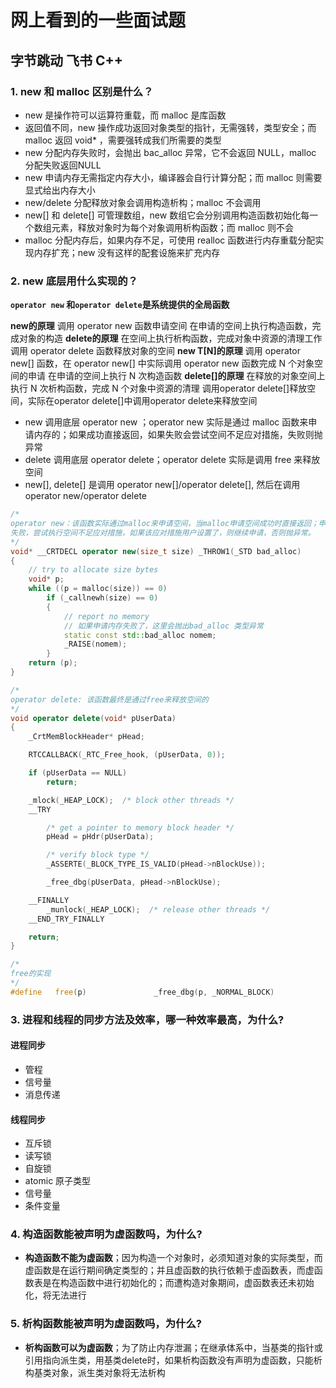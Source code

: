 # 网上看到的一些面试题

## 字节跳动 飞书 C++

### 1. new 和 malloc 区别是什么？

* new 是操作符可以运算符重载，而 malloc 是库函数
* 返回值不同，new 操作成功返回对象类型的指针，无需强转，类型安全；而 malloc 返回 void* ，需要强转成我们所需要的类型
* new 分配内存失败时，会抛出 bac_alloc 异常，它不会返回 NULL，malloc 分配失败返回NULL
* new 申请内存无需指定内存大小，编译器会自行计算分配；而 malloc 则需要显式给出内存大小
* new/delete 分配释放对象会调用构造析构；malloc 不会调用
* new[] 和 delete[] 可管理数组，new 数组它会分别调用构造函数初始化每一个数组元素，释放对象时为每个对象调用析构函数；而 malloc 则不会
* malloc 分配内存后，如果内存不足，可使用 realloc 函数进行内存重载分配实现内存扩充；new 没有这样的配套设施来扩充内存

### 2. new 底层用什么实现的？

**`operator new` 和`operator delete`是系统提供的全局函数**

**new的原理**
调用 operator new 函数申请空间
在申请的空间上执行构造函数，完成对象的构造
**delete的原理**
在空间上执行析构函数，完成对象中资源的清理工作
调用 operator delete 函数释放对象的空间
**new T[N]的原理**
调用 operator new[] 函数，在 operator new[] 中实际调用 operator new 函数完成 N 个对象空间的申请
在申请的空间上执行 N 次构造函数
**delete[]的原理**
在释放的对象空间上执行 N 次析构函数，完成 N 个对象中资源的清理
调用operator delete[]释放空间，实际在operator delete[]中调用operator delete来释放空间

* new 调用底层 operator new ；operator new 实际是通过 malloc 函数来申请内存的；如果成功直接返回，如果失败会尝试空间不足应对措施，失败则抛异常
* delete 调用底层 operator delete；operator delete 实际是调用 free 来释放空间
* new[], delete[] 是调用 operator new[]/operator delete[], 然后在调用operator new/operator delete

~~~c++
/*
operator new：该函数实际通过malloc来申请空间，当malloc申请空间成功时直接返回；申请空间
失败，尝试执行空间不足应对措施，如果该应对措施用户设置了，则继续申请，否则抛异常。
*/
void* __CRTDECL operator new(size_t size) _THROW1(_STD bad_alloc)
{
	// try to allocate size bytes
	void* p;
	while ((p = malloc(size)) == 0)
		if (_callnewh(size) == 0)
		{
			// report no memory
			// 如果申请内存失败了，这里会抛出bad_alloc 类型异常
			static const std::bad_alloc nomem;
			_RAISE(nomem);
		}
	return (p);
}

/*
operator delete: 该函数最终是通过free来释放空间的
*/
void operator delete(void* pUserData)
{
	_CrtMemBlockHeader* pHead;

	RTCCALLBACK(_RTC_Free_hook, (pUserData, 0));

	if (pUserData == NULL)
		return;

	_mlock(_HEAP_LOCK);  /* block other threads */
	__TRY

		/* get a pointer to memory block header */
		pHead = pHdr(pUserData);

		/* verify block type */
		_ASSERTE(_BLOCK_TYPE_IS_VALID(pHead->nBlockUse));

		_free_dbg(pUserData, pHead->nBlockUse);

	__FINALLY
		_munlock(_HEAP_LOCK);  /* release other threads */
	__END_TRY_FINALLY

	return;
}

/*
free的实现
*/
#define   free(p)               _free_dbg(p, _NORMAL_BLOCK)

~~~

### 3. 进程和线程的同步方法及效率，哪一种效率最高，为什么?

#### 进程同步

* 管程
* 信号量
* 消息传递

#### 线程同步

* 互斥锁
* 读写锁
* 自旋锁
* atomic 原子类型
* 信号量
* 条件变量

### 4. 构造函数能被声明为虚函数吗，为什么?

* **构造函数不能为虚函数**；因为构造一个对象时，必须知道对象的实际类型，而虚函数是在运行期间确定类型的；并且虚函数的执行依赖于虚函数表，而虚函数表是在构造函数中进行初始化的；而遭构造对象期间，虚函数表还未初始化，将无法进行

### 5. 析构函数能被声明为虚函数吗，为什么?

* **析构函数可以为虚函数**；为了防止内存泄漏；在继承体系中，当基类的指针或引用指向派生类，用基类delete时，如果析构函数没有声明为虚函数，只能析构基类对象，派生类对象将无法析构
